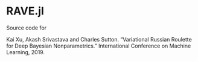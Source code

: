 # RAVE.jl

Source code for 

Kai Xu, Akash Srivastava and Charles Sutton. “Variational Russian Roulette for Deep Bayesian Nonparametrics.” International Conference on Machine Learning, 2019.

